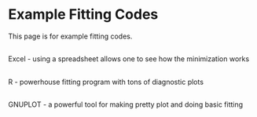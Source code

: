 # Example Fitting Codes

This page is for example fitting codes.

##

Excel - using a spreadsheet allows one to see how the minimization works

##

R - powerhouse fitting program with tons of diagnostic plots

##

GNUPLOT - a powerful tool for making pretty plot and doing basic fitting
